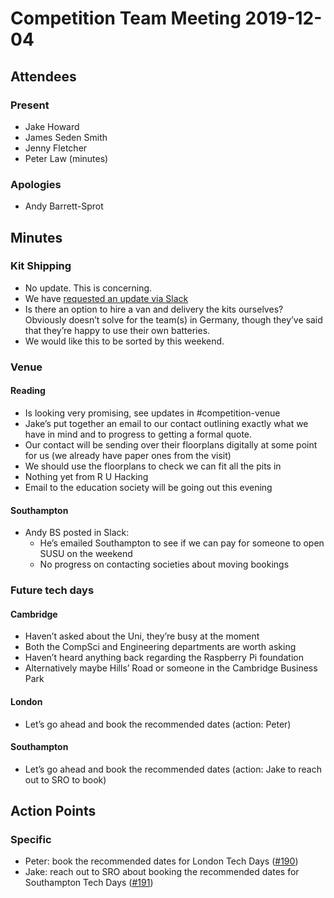 # Competition Team Meeting 2019-12-04

## Attendees

### Present

- Jake Howard
- James Seden Smith
- Jenny Fletcher
- Peter Law (minutes)

### Apologies

- Andy Barrett-Sprot

## Minutes

### Kit Shipping

 * No update. This is concerning.
 * We have [requested an update via Slack](https://studentrobotics.slack.com/archives/CMQ49PXPG/p1575484554000300)
 * Is there an option to hire a van and delivery the kits ourselves?
   Obviously doesn’t solve for the team(s) in Germany, though they’ve said that
   they’re happy to use their own batteries.
 * We would like this to be sorted by this weekend.

### Venue

#### Reading

 * Is looking very promising, see updates in #competition-venue
 * Jake’s put together an email to our contact outlining exactly what we have in mind and to progress to getting a formal quote.
 * Our contact will be sending over their floorplans digitally at some point for us (we already have paper ones from the visit)
 * We should use the floorplans to check we can fit all the pits in
 * Nothing yet from R U Hacking
 * Email to the education society will be going out this evening

#### Southampton

 * Andy BS posted in Slack:
   * He’s emailed Southampton to see if we can pay for someone to open SUSU on the weekend
   * No progress on contacting societies about moving bookings

### Future tech days

#### Cambridge

 * Haven’t asked about the Uni, they’re busy at the moment
 * Both the CompSci and Engineering departments are worth asking
 * Haven’t heard anything back regarding the Raspberry Pi foundation
 * Alternatively maybe Hills’ Road or someone in the Cambridge Business Park

#### London

 * Let’s go ahead and book the recommended dates (action: Peter)

#### Southampton

 * Let’s go ahead and book the recommended dates (action: Jake to reach out to SRO to book)

## Action Points

### Specific

- Peter: book the recommended dates for London Tech Days ([#190](https://github.com/srobo/competition-team-minutes/issues/190))
- Jake: reach out to SRO about booking the recommended dates for Southampton Tech Days ([#191](https://github.com/srobo/competition-team-minutes/issues/191))
